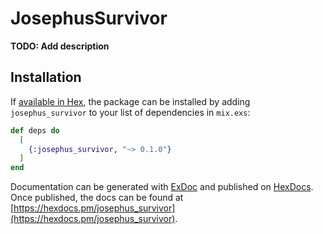 # JosephusSurvivor

**TODO: Add description**

## Installation

If [available in Hex](https://hex.pm/docs/publish), the package can be installed
by adding `josephus_survivor` to your list of dependencies in `mix.exs`:

```elixir
def deps do
  [
    {:josephus_survivor, "~> 0.1.0"}
  ]
end
```

Documentation can be generated with [ExDoc](https://github.com/elixir-lang/ex_doc)
and published on [HexDocs](https://hexdocs.pm). Once published, the docs can
be found at [https://hexdocs.pm/josephus_survivor](https://hexdocs.pm/josephus_survivor).

